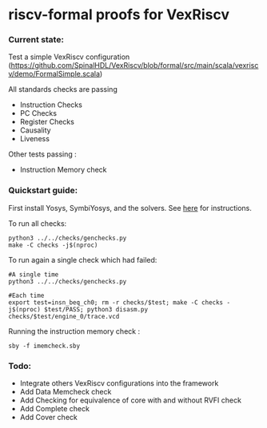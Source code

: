 
riscv-formal proofs for VexRiscv
================================

### Current state:
Test a simple VexRiscv configuration (https://github.com/SpinalHDL/VexRiscv/blob/formal/src/main/scala/vexriscv/demo/FormalSimple.scala)

All standards checks are passing
- Instruction Checks
- PC Checks
- Register Checks
- Causality
- Liveness

Other tests passing :
- Instruction Memory check

### Quickstart guide:

First install Yosys, SymbiYosys, and the solvers. See [here](http://symbiyosys.readthedocs.io/en/latest/quickstart.html#installing)
for instructions.

To run all checks:

```
python3 ../../checks/genchecks.py
make -C checks -j$(nproc)
```

To run again a single check which had failed:

```
#A single time
python3 ../../checks/genchecks.py

#Each time
export test=insn_beq_ch0; rm -r checks/$test; make -C checks -j$(nproc) $test/PASS; python3 disasm.py checks/$test/engine_0/trace.vcd
```


Running the instruction memory check : 

```
sby -f imemcheck.sby
```

### Todo:
- Integrate others VexRiscv configurations into the framework
- Add Data Memcheck check
- Add Checking for equivalence of core with and without RVFI check
- Add Complete check
- Add Cover check




